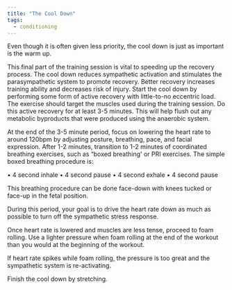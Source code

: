 ```yaml
---
title: "The Cool Down"
tags:
  - conditioning
---
```


Even though it is often given less priority, the cool down is just as important is the warm
up.

This final part of the training session is vital to speeding up the recovery process. The cool
down reduces sympathetic activation and stimulates the parasympathetic system to
promote recovery. Better recovery increases training ability and decreases risk of injury.
Start the cool down by performing some form of active recovery with little-to-no eccentric
load. The exercise should target the muscles used during the training session. Do this
active recovery for at least 3-5 minutes. This will help flush out any metabolic byproducts
that were produced using the anaerobic system.

At the end of the 3-5 minute period, focus on lowering the heart rate to around 120bpm by
adjusting posture, breathing, pace, and facial expression.
After 1-2 minutes, transition to 1-2 minutes of coordinated breathing exercises, such as
“boxed breathing' or PRI exercises. The simple boxed breathing procedure is:

• 4 second inhale
• 4 second pause
• 4 second exhale
• 4 second pause

This breathing procedure can be done face-down with knees tucked or face-up in the fetal
position.

During this period, your goal is to drive the heart rate down as much as possible to turn off
the sympathetic stress response.

Once heart rate is lowered and muscles are less tense, proceed to foam rolling. Use a
lighter pressure when foam rolling at the end of the workout than you would at the
beginning of the workout.

If heart rate spikes while foam rolling, the pressure is too great and the sympathetic system
is re-activating.

Finish the cool down by stretching.